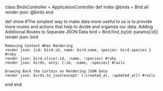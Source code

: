 class BirdsController < ApplicationController
  def index
    @birds = Bird.all
    render json: @birds
  end

  def show #The simplest way to make data more useful to us is to provide more routes and actions that help to divide and organize our data. 
    Adding Additional Routes to Separate JSON Data
    bird = Bird.find_by(id: params[:id])
    render json: bird 
    
    Removing Content When Rendering
    render json: {id: bird.id, name: bird.name, species: bird.species } #ruby
    render json: bird.slice(:id, :name, :species) #ruby
    render json: birds, only: [:id, :name, :species] #rails
    
    Drawing Back the Curtain on Rendering JSON Data
    render json: birds.to_json(except: [:created_at, :updated_at]) #rails
  end
end